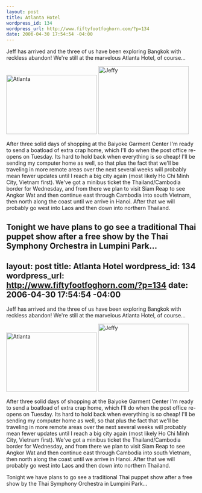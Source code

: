 ```yaml
--- 
layout: post
title: Atlanta Hotel
wordpress_id: 134
wordpress_url: http://www.fiftyfootfoghorn.com/?p=134
date: 2006-04-30 17:54:54 -04:00
---
```

Jeff has arrived and the three of us have been exploring Bangkok with reckless abandon! We're still at the marvelous Atlanta Hotel, of course...

<a href="http://flickr.com/photos/fiftyfeet/137335018"><img src="http://static.flickr.com/45/137335018_656309745c_m.jpg" width="240" height="157" alt="Atlanta" border="0" /></a> <a href="http://flickr.com/photos/fiftyfeet/136265267"><img src="http://static.flickr.com/46/136265267_740edf9fcf_m.jpg" width="240" height="180" alt="Jeffy" border="0" /></a>

After three solid days of shopping at the Baiyoke Garment Center I'm ready to send a boatload of extra crap home, which I'll do when the post office re-opens on Tuesday. Its hard to hold back when everything is so cheap! I'll be sending my computer home as well, so that plus the fact that we'll be traveling in more remote areas over the next several weeks will probably mean fewer updates until I reach a big city again (most likely Ho Chi Minh City, Vietnam first). We've got a minibus ticket the Thailand/Cambodia border for Wednesday, and from there we plan to visit Siam Reap to see Angkor Wat and then continue east through Cambodia into south Vietnam, then north along the coast until we arrive in Hanoi. After that we will probably go west into Laos and then down into northern Thailand.

Tonight we have plans to go see a traditional Thai puppet show after a free show by the Thai Symphony Orchestra in Lumpini Park...
--- 
layout: post
title: Atlanta Hotel
wordpress_id: 134
wordpress_url: http://www.fiftyfootfoghorn.com/?p=134
date: 2006-04-30 17:54:54 -04:00
---
Jeff has arrived and the three of us have been exploring Bangkok with reckless abandon! We're still at the marvelous Atlanta Hotel, of course...

<a href="http://flickr.com/photos/fiftyfeet/137335018"><img src="http://static.flickr.com/45/137335018_656309745c_m.jpg" width="240" height="157" alt="Atlanta" border="0" /></a> <a href="http://flickr.com/photos/fiftyfeet/136265267"><img src="http://static.flickr.com/46/136265267_740edf9fcf_m.jpg" width="240" height="180" alt="Jeffy" border="0" /></a>

After three solid days of shopping at the Baiyoke Garment Center I'm ready to send a boatload of extra crap home, which I'll do when the post office re-opens on Tuesday. Its hard to hold back when everything is so cheap! I'll be sending my computer home as well, so that plus the fact that we'll be traveling in more remote areas over the next several weeks will probably mean fewer updates until I reach a big city again (most likely Ho Chi Minh City, Vietnam first). We've got a minibus ticket the Thailand/Cambodia border for Wednesday, and from there we plan to visit Siam Reap to see Angkor Wat and then continue east through Cambodia into south Vietnam, then north along the coast until we arrive in Hanoi. After that we will probably go west into Laos and then down into northern Thailand.

Tonight we have plans to go see a traditional Thai puppet show after a free show by the Thai Symphony Orchestra in Lumpini Park...
